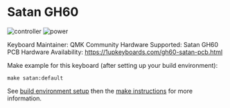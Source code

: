 Satan GH60
==========

![controller](https://i.imgur.com/9vyRBoT.jpg)
![power](https://i.imgur.com/pHMZHLP.jpg)

Keyboard Maintainer: QMK Community
Hardware Supported: Satan GH60 PCB
Hardware Availability: https://1upkeyboards.com/gh60-satan-pcb.html

Make example for this keyboard (after setting up your build environment):

    make satan:default

See [build environment setup](https://docs.qmk.fm/build_environment_setup.html) then the [make instructions](https://docs.qmk.fm/make_instructions.html) for more information.
